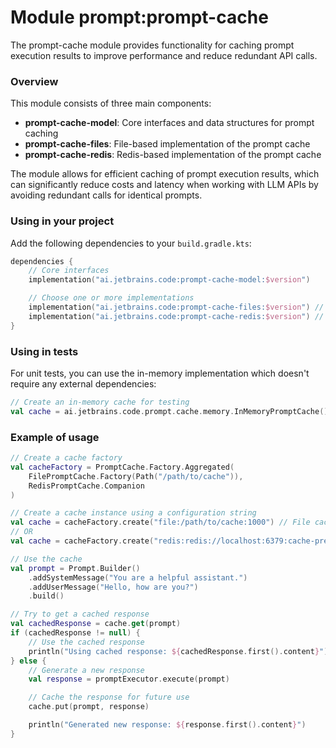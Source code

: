 # Module prompt:prompt-cache

The prompt-cache module provides functionality for caching prompt execution results to improve performance and reduce redundant API calls.

### Overview

This module consists of three main components:
- **prompt-cache-model**: Core interfaces and data structures for prompt caching
- **prompt-cache-files**: File-based implementation of the prompt cache
- **prompt-cache-redis**: Redis-based implementation of the prompt cache

The module allows for efficient caching of prompt execution results, which can significantly reduce costs and latency when working with LLM APIs by avoiding redundant calls for identical prompts.

### Using in your project

Add the following dependencies to your `build.gradle.kts`:

```kotlin
dependencies {
    // Core interfaces
    implementation("ai.jetbrains.code:prompt-cache-model:$version")

    // Choose one or more implementations
    implementation("ai.jetbrains.code:prompt-cache-files:$version") // For file-based caching
    implementation("ai.jetbrains.code:prompt-cache-redis:$version") // For Redis-based caching
}
```

### Using in tests

For unit tests, you can use the in-memory implementation which doesn't require any external dependencies:

```kotlin
// Create an in-memory cache for testing
val cache = ai.jetbrains.code.prompt.cache.memory.InMemoryPromptCache()
```

### Example of usage

```kotlin
// Create a cache factory
val cacheFactory = PromptCache.Factory.Aggregated(
    FilePromptCache.Factory(Path("/path/to/cache")),
    RedisPromptCache.Companion
)

// Create a cache instance using a configuration string
val cache = cacheFactory.create("file:/path/to/cache:1000") // File cache with 1000 max files
// OR
val cache = cacheFactory.create("redis:redis://localhost:6379:cache-prefix:86400") // Redis cache with 1 day TTL

// Use the cache
val prompt = Prompt.Builder()
    .addSystemMessage("You are a helpful assistant.")
    .addUserMessage("Hello, how are you?")
    .build()

// Try to get a cached response
val cachedResponse = cache.get(prompt)
if (cachedResponse != null) {
    // Use the cached response
    println("Using cached response: ${cachedResponse.first().content}")
} else {
    // Generate a new response
    val response = promptExecutor.execute(prompt)

    // Cache the response for future use
    cache.put(prompt, response)

    println("Generated new response: ${response.first().content}")
}
```
